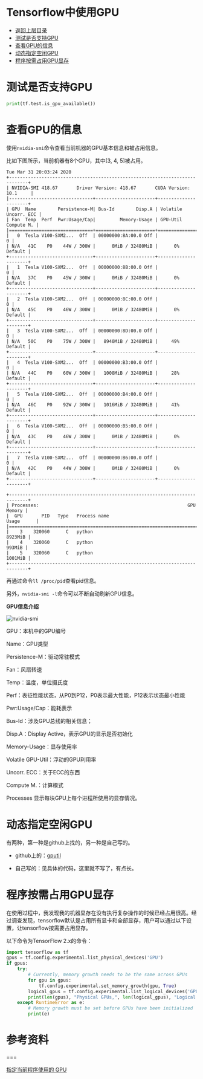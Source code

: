 # Tensorflow中使用GPU

* [返回上层目录](../tools.md)
* [测试是否支持GPU](#测试是否支持GPU)
* [查看GPU的信息](#查看GPU的信息)
* [动态指定空闲GPU](#动态指定空闲GPU)
* [程序按需占用GPU显存](#程序按需占用GPU显存)



# 测试是否支持GPU

```python
print(tf.test.is_gpu_available())
```

# 查看GPU的信息

使用`nvidia-smi`命令查看当前机器的GPU基本信息和被占用信息。

比如下图所示，当前机器有8个GPU，其中[3, 4, 5]被占用。

```shell
Tue Mar 31 20:03:24 2020       
+-----------------------------------------------------------------------------+
| NVIDIA-SMI 418.67       Driver Version: 418.67       CUDA Version: 10.1     |
|-------------------------------+----------------------+----------------------+
| GPU  Name        Persistence-M| Bus-Id        Disp.A | Volatile Uncorr. ECC |
| Fan  Temp  Perf  Pwr:Usage/Cap|         Memory-Usage | GPU-Util  Compute M. |
|===============================+======================+======================|
|   0  Tesla V100-SXM2...  Off  | 00000000:8A:00.0 Off |                    0 |
| N/A   41C    P0    44W / 300W |      0MiB / 32480MiB |      0%      Default |
+-------------------------------+----------------------+----------------------+
|   1  Tesla V100-SXM2...  Off  | 00000000:8B:00.0 Off |                    0 |
| N/A   37C    P0    45W / 300W |      0MiB / 32480MiB |      0%      Default |
+-------------------------------+----------------------+----------------------+
|   2  Tesla V100-SXM2...  Off  | 00000000:8C:00.0 Off |                    0 |
| N/A   45C    P0    46W / 300W |      0MiB / 32480MiB |      0%      Default |
+-------------------------------+----------------------+----------------------+
|   3  Tesla V100-SXM2...  Off  | 00000000:8D:00.0 Off |                    0 |
| N/A   50C    P0    75W / 300W |   8940MiB / 32480MiB |     49%      Default |
+-------------------------------+----------------------+----------------------+
|   4  Tesla V100-SXM2...  Off  | 00000000:B3:00.0 Off |                    0 |
| N/A   44C    P0    60W / 300W |   1008MiB / 32480MiB |     28%      Default |
+-------------------------------+----------------------+----------------------+
|   5  Tesla V100-SXM2...  Off  | 00000000:B4:00.0 Off |                    0 |
| N/A   46C    P0    92W / 300W |   1016MiB / 32480MiB |     41%      Default |
+-------------------------------+----------------------+----------------------+
|   6  Tesla V100-SXM2...  Off  | 00000000:B5:00.0 Off |                    0 |
| N/A   43C    P0    46W / 300W |      0MiB / 32480MiB |      0%      Default |
+-------------------------------+----------------------+----------------------+
|   7  Tesla V100-SXM2...  Off  | 00000000:B6:00.0 Off |                    0 |
| N/A   42C    P0    44W / 300W |      0MiB / 32480MiB |      0%      Default |
+-------------------------------+----------------------+----------------------+
                                                                               
+-----------------------------------------------------------------------------+
| Processes:                                                       GPU Memory |
|  GPU       PID   Type   Process name                             Usage      |
|=============================================================================|
|    3    320060      C   python                                      8923MiB |
|    4    320060      C   python                                       993MiB |
|    5    320060      C   python                                      1001MiB |
+-----------------------------------------------------------------------------+
```

再通过命令`ll /proc/pid`查看pid信息。

另外，`nvidia-smi -l`命令可以不断自动刷新GPU信息。

**GPU信息介绍**

![nvidia-smi](pic/nvidia-smi.png)

GPU：本机中的GPU编号

Name：GPU类型

Persistence-M：驱动常驻模式

Fan：风扇转速

Temp：温度，单位摄氏度

Perf：表征性能状态，从P0到P12，P0表示最大性能，P12表示状态最小性能

Pwr:Usage/Cap：能耗表示

Bus-Id：涉及GPU总线的相关信息；

Disp.A：Display Active，表示GPU的显示是否初始化

Memory-Usage：显存使用率

Volatile GPU-Util：浮动的GPU利用率

Uncorr. ECC：关于ECC的东西

Compute M.：计算模式

Processes 显示每块GPU上每个进程所使用的显存情况。

# 动态指定空闲GPU

有两种，第一种是github上找的，另一种是自己写的。

* github上的：[gputil](https://github.com/anderskm/gputil)

* 自己写的：见具体的代码，这里就不写了，有点长。

# 程序按需占用GPU显存

在使用过程中，我发现我的机器显存在没有执行复杂操作的时候已经占用很高。经过调查发现，tensorflow默认是占用所有显卡和全部显存，用户可以通过以下设置，让tensorflow按需要占用显存。

以下命令为TensorFlow 2.x的命令：

```python
import tensorflow as tf
gpus = tf.config.experimental.list_physical_devices('GPU')
if gpus:
    try:
        # Currently, memory growth needs to be the same across GPUs
        for gpu in gpus:
            tf.config.experimental.set_memory_growth(gpu, True)
        logical_gpus = tf.config.experimental.list_logical_devices('GPU')
        print(len(gpus), "Physical GPUs,", len(logical_gpus), "Logical GPUs")
    except RuntimeError as e:
        # Memory growth must be set before GPUs have been initialized
        print(e)
```





# 参考资料



===

[指定当前程序使用的 GPU](https://www.cnblogs.com/king-lps/p/12748459.html)



